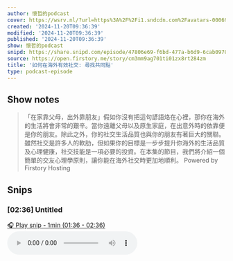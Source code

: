 ```yaml
---
author: 懷哲的podcast
cover: https://wsrv.nl/?url=https%3A%2F%2Fi1.sndcdn.com%2Favatars-000699157822-4rz0p4-original.jpg&w=200&h=200
created: '2024-11-20T09:36:39'
modified: '2024-11-20T09:36:39'
published: '2024-11-20T09:36:39'
show: 懷哲的podcast
snipd: https://share.snipd.com/episode/47806e69-f6bd-477a-b6d9-6cab097049bf
source: https://open.firstory.me/story/cm3mm9ag701ti01zx8rt284zm
title: '如何在海外有效社交: 尋找共同點'
type: podcast-episode
---
```



## Show notes
> 「在家靠父母，出外靠朋友」假如你沒有把這句諺語烙在心裡，那你在海外的生活將會非常的艱辛。當你遠離父母以及原生家庭，在出意外時的依靠便是你的朋友。除此之外，你的社交生活品質也與你的朋友有著巨大的關聯。雖然社交是許多人的軟肋，但如果你的目標是一步步提升你海外的生活品質及心理健康，社交技能是一項必要的投資。在本集的節目，我們將介紹一個簡單的交友心理學原則，讓你能在海外社交時更加地順利。
> Powered by  Firstory Hosting

## Snips
### [02:36] Untitled
[🎧 Play snip - 1min️ (01:36 - 02:36)](https://share.snipd.com/snip/9b4e0f06-e019-4b81-889c-a839475bbd8f)
<audio controls> <source src="https://m.cdn.firstory.me/track/cjyqp92m12pzi0743w586b3sm/cm3mm9ag701ti01zx8rt284zm/https%3A%2F%2Fd3mww1g1pfq2pt.cloudfront.net%2FRecord%2Fcjyqp92m12pzi0743w586b3sm%2Fcm3mm9ag701tj01zxh51r8e4r.mp3?v=1731909604085#t=01:36,02:36"> </audio>
